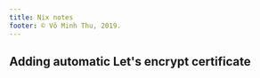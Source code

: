```yaml
---
title: Nix notes
footer: © Võ Minh Thu, 2019.
---
```



## Adding automatic Let's encrypt certificate
